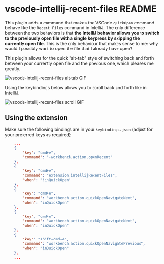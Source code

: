 # vscode-intellij-recent-files README

This plugin adds a command that makes the VSCode `quickOpen` command behave like the `Recent Files` command in IntelliJ. The only difference between the two behaviors is that **the IntelliJ behavior allows you to switch to the previously open file with a single keypress by skipping the currently open file**. This is the only behaviour that makes sense to me: why would I possibly want to open the file that I already have open? 

This plugin allows for the quick "alt-tab" style of switching back and forth between your currently open file and the previous one, which pleases me greatly.

![vscode-intellij-recent-files alt-tab GIF](./vscode-intellij-recent-files-alt-tab.gif)

Using the keybindings below allows you to scroll back and forth like in IntelliJ.

![vscode-intellij-recent-files scroll GIF](./vscode-intellij-recent-files-scroll.gif)

## Using the extension

Make sure the following bindings are in your `keybindings.json` (adjust for your preferred keys as required):

```json
    ...
    {
        "key": "cmd+e",
        "command": "-workbench.action.openRecent"
    },
    {
        "key": "cmd+e",
        "command": "extension.intellijRecentFiles",
        "when": "!inQuickOpen"
    },
    {
        "key": "cmd+e",
        "command": "workbench.action.quickOpenNavigateNext",
        "when": "inQuickOpen"
    },
    {
        "key": "cmd+e",
        "command": "workbench.action.quickOpenNavigateNext",
        "when": "inQuickOpen"
    },
    {
        "key": "shift+cmd+e",
        "command": "workbench.action.quickOpenNavigatePrevious",
        "when": "inQuickOpen"
    },
    ...
```
